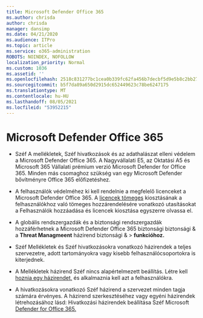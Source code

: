 ```yaml
---
title: Microsoft Defender Office 365
ms.author: chrisda
author: chrisda
manager: dansimp
ms.date: 04/21/2020
ms.audience: ITPro
ms.topic: article
ms.service: o365-administration
ROBOTS: NOINDEX, NOFOLLOW
localization_priority: Normal
ms.custom: 1036
ms.assetid: ''
ms.openlocfilehash: 2518c831277bc1cea0b339fc62fa456b7decbf5d9e5b8c2bb2733fe47c969a81
ms.sourcegitcommit: b5f7da89a650d2915dc652449623c78be6247175
ms.translationtype: MT
ms.contentlocale: hu-HU
ms.lasthandoff: 08/05/2021
ms.locfileid: "53952215"
---
```

# <a name="microsoft-defender-for-office-365"></a>Microsoft Defender Office 365

- Széf A mellékletek, Széf hivatkozások és az adathalászat elleni védelem a Microsoft Defender Office 365. A Nagyvállalati E5, az Oktatási A5 és Microsoft 365 Vállalati prémium verzió Microsoft Defender for Office 365. Minden más csomaghoz szükség van egy Microsoft Defender bővítményre Office 365 előfizetéshez.

- A felhasználók védelméhez ki kell rendelnie a megfelelő licenceket a Microsoft Defender Office 365. A [licencek tömeges](/microsoft-365/admin/add-users/add-users) kiosztásának a felhasználókhoz való tömeges hozzárendelésére vonatkozó utasításokat a Felhasználók hozzáadása és licencek kiosztása egyszerre olvassa el.

- A globális rendszergazdák és a biztonsági rendszergazdák hozzáférhetnek a Microsoft Defender Office 365 biztonsági biztonsági & a **Threat Managmeent** házirend biztonsági & \> **funkcióhoz.**

- Széf Mellékletek és Széf hivatkozásokra vonatkozó házirendek a teljes szervezetre, adott tartományokra vagy kisebb felhasználócsoportokra is kiterjednek.

- A Mellékletek házirend Széf nincs alapértelmezett beállítás. Létre kell [hoznia egy házirendet,](/microsoft-365/security/office-365-security/set-up-atp-safe-attachments-policies) és alkalmaznia kell azt a felhasználókra.

- A hivatkozásokra vonatkozó Széf házirend a szervezet minden tagja számára érvényes. A házirend szerkesztéséhez vagy egyéni házirendek létrehozásához lásd: Hivatkozási házirendek beállítása Széf Microsoft [Defender for Office 365.](/microsoft-365/security/office-365-security/set-up-atp-safe-links-policies)
